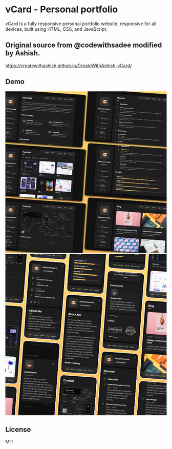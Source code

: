 # vCard - Personal portfolio

vCard is a fully responsive personal portfolio website, responsive for all devices, built using HTML, CSS, and JavaScript.

## Original source from @codewithsadee modified by Ashish.
https://createwithashish.github.io/CreateWithAshish-vCard/



## Demo

![vCard Desktop Demo](./website-demo-image/desktop.png "Desktop Demo")
![vCard Mobile Demo](./website-demo-image/mobile.png "Mobile Demo")


## License

MIT
